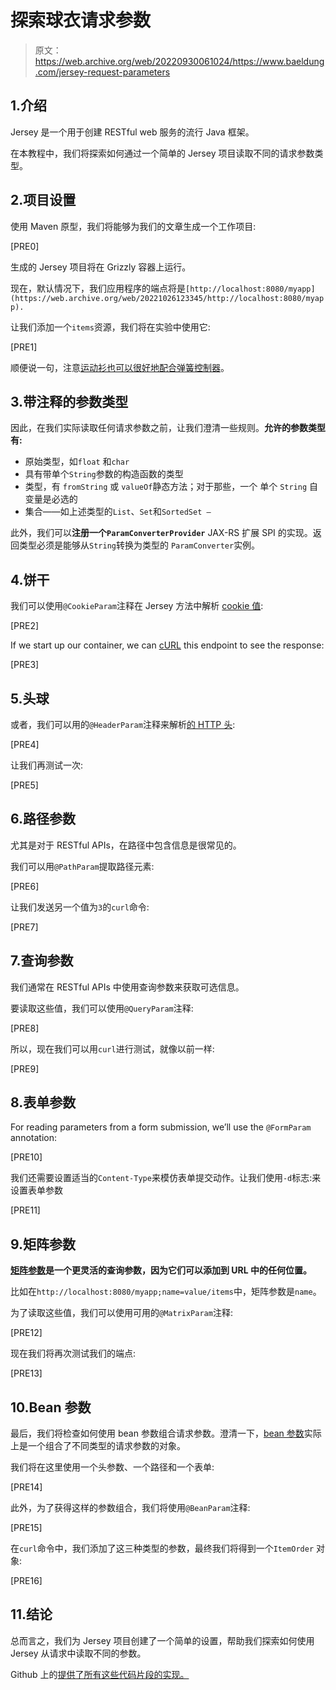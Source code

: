# 探索球衣请求参数

> 原文：<https://web.archive.org/web/20220930061024/https://www.baeldung.com/jersey-request-parameters>

## 1.介绍

Jersey 是一个用于创建 RESTful web 服务的流行 Java 框架。

在本教程中，我们将探索如何通过一个简单的 Jersey 项目读取不同的请求参数类型。

## 2.项目设置

使用 Maven 原型，我们将能够为我们的文章生成一个工作项目:

[PRE0]

生成的 Jersey 项目将在 Grizzly 容器上运行。

现在，默认情况下，我们应用程序的端点将是`[http://localhost:8080/myapp](https://web.archive.org/web/20221026123345/http://localhost:8080/myapp).`

让我们添加一个`items`资源，我们将在实验中使用它:

[PRE1]

顺便说一句，注意[运动衫也可以很好地配合弹簧控制器](/web/20221026123345/https://www.baeldung.com/jersey-rest-api-with-spring)。

## 3.带注释的参数类型

因此，在我们实际读取任何请求参数之前，让我们澄清一些规则。**允许的参数类型有:**

*   原始类型，如`float` 和`char`
*   具有带单个`String`参数的构造函数的类型
*   类型，有 `fromString` 或 `valueOf`静态方法；对于那些，一个 单个 `String` 自变量是必选的
*   集合——如上述类型的`List`、`Set`和`SortedSet –`

此外，我们可以**注册一个`ParamConverterProvider`** JAX-RS 扩展 SPI 的实现。返回类型必须是能够从`String`转换为类型的 `ParamConverter`实例。

## 4.饼干

我们可以使用`@CookieParam`注释在 Jersey 方法中解析 [cookie 值](/web/20221026123345/https://www.baeldung.com/cookies-java):

[PRE2]

If we start up our container, we can [cURL](/web/20221026123345/https://www.baeldung.com/curl-rest) this endpoint to see the response:

[PRE3]

## 5.头球

或者，我们可以用的`@HeaderParam`注释来解析[的 HTTP 头](https://web.archive.org/web/20221026123345/https://developer.mozilla.org/en-US/docs/Web/HTTP/Headers):

[PRE4]

让我们再测试一次:

[PRE5]

## 6.路径参数

尤其是对于 RESTful APIs，在路径中包含信息是很常见的。

我们可以用`@PathParam`提取路径元素:

[PRE6]

让我们发送另一个值为`3`的`curl`命令:

[PRE7]

## 7.查询参数

我们通常在 RESTful APIs 中使用查询参数来获取可选信息。

要读取这些值，我们可以使用`@QueryParam`注释:

[PRE8]

所以，现在我们可以用`curl`进行测试，就像以前一样:

[PRE9]

## 8.表单参数

For reading parameters from a form submission, we’ll use the `@FormParam` annotation:

[PRE10]

我们还需要设置适当的`Content-Type`来模仿表单提交动作。让我们使用`-d`标志:来设置表单参数

[PRE11]

## 9.矩阵参数

**[矩阵参数](/web/20221026123345/https://www.baeldung.com/spring-mvc-matrix-variables)是一个更灵活的查询参数，因为它们可以添加到 URL 中的任何位置。**

比如在`http://localhost:8080/myapp;name=value/items`中，矩阵参数是`name`。

为了读取这些值，我们可以使用可用的`@MatrixParam`注释:

[PRE12]

现在我们将再次测试我们的端点:

[PRE13]

## 10.Bean 参数

最后，我们将检查如何使用 bean 参数组合请求参数。澄清一下，[bean 参数](/web/20221026123345/https://www.baeldung.com/jersey-bean-validation)实际上是一个组合了不同类型的请求参数的对象。

我们将在这里使用一个头参数、一个路径和一个表单:

[PRE14]

此外，为了获得这样的参数组合，我们将使用`@BeanParam`注释:

[PRE15]

在`curl`命令中，我们添加了这三种类型的参数，最终我们将得到一个`ItemOrder` 对象:

[PRE16]

## 11.结论

总而言之，我们为 Jersey 项目创建了一个简单的设置，帮助我们探索如何使用 Jersey 从请求中读取不同的参数。

Github 上的[提供了所有这些代码片段的实现。](https://web.archive.org/web/20221026123345/https://github.com/eugenp/tutorials/tree/master/jersey)